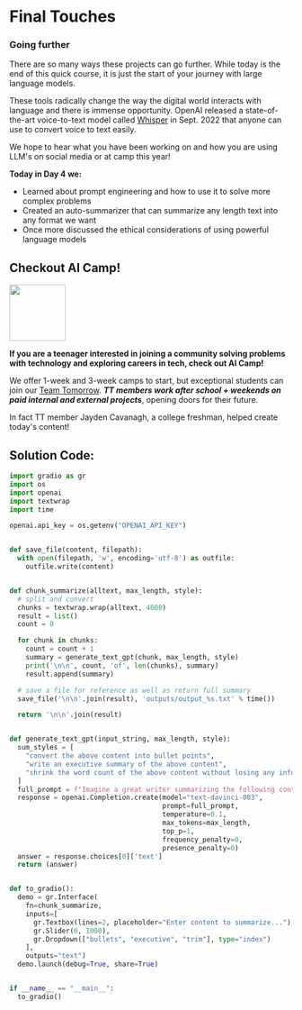 # Final Touches

### Going further
There are so many ways these projects can go further. While today is the end of this quick course, it is just the start of your journey with large language models. 

These tools radically change the way the digital world interacts with language and there is immense opportunity. OpenAI released a state-of-the-art voice-to-text model called [Whisper](https://github.com/openai/whisper) in Sept. 2022 that anyone can use to convert voice to text easily.  

We hope to hear what you have been working on and how you are using LLM's on social media or at camp this year! 

**Today in Day 4 we:**
* Learned about prompt engineering and how to use it to solve more complex problems
* Created an auto-summarizer that can summarize any length text into any format we want
* Once more discussed the ethical considerations of using powerful language models


## Checkout AI Camp!
<img src="https://i.imgur.com/cm5IS8V.png" width="100px" height="100px" id="ai-camp">

 **If you are a teenager interested in joining a community solving problems with technology and exploring careers in tech, check out AI Camp!**

  We offer 1-week and 3-week camps to start, but exceptional students can join our [Team Tomorrow](https://teamtomorrow.com/). **_TT members work after school + weekends on paid internal and external projects_**, opening doors for their future. 

  In fact TT member Jayden Cavanagh, a college freshman, helped create today's content!


## Solution Code:

```python
import gradio as gr
import os
import openai
import textwrap
import time

openai.api_key = os.getenv("OPENAI_API_KEY")


def save_file(content, filepath):
  with open(filepath, 'w', encoding='utf-8') as outfile:
    outfile.write(content)


def chunk_summarize(alltext, max_length, style):
  # split and convert
  chunks = textwrap.wrap(alltext, 4000)
  result = list()
  count = 0

  for chunk in chunks:
    count = count + 1
    summary = generate_text_gpt(chunk, max_length, style)
    print('\n\n', count, 'of', len(chunks), summary)
    result.append(summary)

  # save a file for reference as well as return full summary
  save_file('\n\n'.join(result), 'outputs/output_%s.txt' % time())

  return '\n\n'.join(result)


def generate_text_gpt(input_string, max_length, style):
  sum_styles = [
    "convert the above content into bullet points",
    "write an executive summary of the above content",
    "shrink the word count of the above content without losing any information"
  ]
  full_prompt = f"Imagine a great writer summarizing the following content while keeping all key information: {input_string} ||END CONTENT|| Inspired by great writers,  {sum_styles[style]} in {max_length*.75} words:"
  response = openai.Completion.create(model="text-davinci-003",
                                      prompt=full_prompt,
                                      temperature=0.1,
                                      max_tokens=max_length,
                                      top_p=1,
                                      frequency_penalty=0,
                                      presence_penalty=0)
  answer = response.choices[0]['text']
  return (answer)


def to_gradio():
  demo = gr.Interface(
    fn=chunk_summarize,
    inputs=[
      gr.Textbox(lines=2, placeholder="Enter content to summarize..."),
      gr.Slider(0, 1000),
      gr.Dropdown(["bullets", "executive", "trim"], type="index")
    ],
    outputs="text")
  demo.launch(debug=True, share=True)


if __name__ == "__main__":
  to_gradio()
```